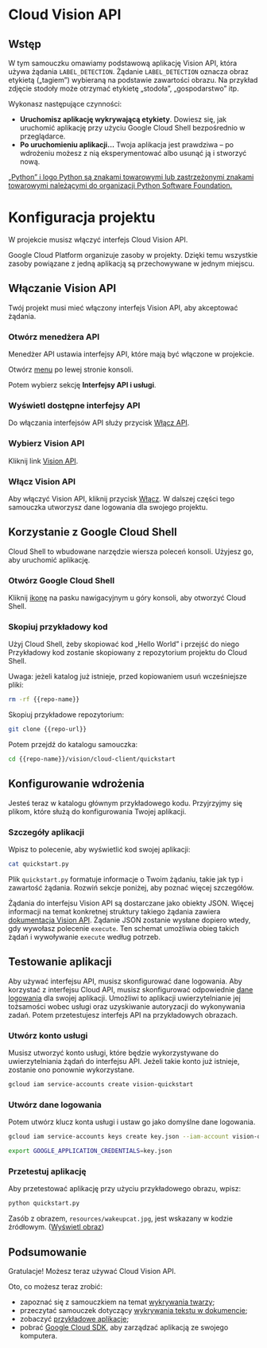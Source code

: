 # Cloud Vision API

<walkthrough-test-start-page url="/start?tutorial=python_vision_quickstart_v2"></walkthrough-test-start-page>

<walkthrough-tutorial-url url="https://cloud.google.com/vision/docs/label-tutorial"></walkthrough-tutorial-url>

<walkthrough-watcher-constant value="https://github.com/GoogleCloudPlatform/python-docs-samples.git" key="repo-url"></walkthrough-watcher-constant>

<walkthrough-watcher-constant value="python-docs-samples" key="repo-name"></walkthrough-watcher-constant>

<walkthrough-devshell-precreate></walkthrough-devshell-precreate>

## Wstęp

W tym samouczku omawiamy podstawową aplikację Vision API, która używa żądania
`LABEL_DETECTION`. Żądanie `LABEL_DETECTION` oznacza obraz etykietą („tagiem”)
wybieraną na podstawie zawartości obrazu. Na przykład zdjęcie stodoły może
otrzymać etykietę „stodoła”, „gospodarstwo” itp.

Wykonasz następujące czynności:

*   **Uruchomisz aplikację wykrywającą etykiety**. Dowiesz się, jak uruchomić
    aplikację przy użyciu Google Cloud Shell bezpośrednio w przeglądarce.
*   **Po uruchomieniu aplikacji…** Twoja aplikacja jest prawdziwa – po wdrożeniu
    możesz z nią eksperymentować albo usunąć ją i stworzyć nową.

[„Python” i logo Python są znakami towarowymi lub zastrzeżonymi znakami
towarowymi należącymi do organizacji Python Software
Foundation.](walkthrough://footnote)

# Konfiguracja projektu

W projekcie musisz włączyć interfejs Cloud Vision API.

Google Cloud Platform organizuje zasoby w projekty. Dzięki temu wszystkie zasoby
powiązane z jedną aplikacją są przechowywane w jednym miejscu.

<walkthrough-project-billing-setup></walkthrough-project-billing-setup>

## Włączanie Vision API

Twój projekt musi mieć włączony interfejs Vision API, aby akceptować żądania.

### Otwórz menedżera API

Menedżer API ustawia interfejsy API, które mają być włączone w projekcie.

Otwórz [menu](walkthrough://spotlight-pointer?spotlightId=console-nav-menu) po
lewej stronie konsoli.

Potem wybierz sekcję **Interfejsy API i usługi**.

<walkthrough-menu-navigation sectionid="API_SECTION"></walkthrough-menu-navigation>

### Wyświetl dostępne interfejsy API

Do włączania interfejsów API służy przycisk
[Włącz API](walkthrough://spotlight-pointer?cssSelector=.p6n-action-bar-button).

### Wybierz Vision API

Kliknij link [Vision API](walkthrough://spotlight-pointer?spotlightId=api-vision.googleapis.com).

### Włącz Vision API

Aby włączyć Vision API, kliknij przycisk
[Włącz](walkthrough://spotlight-pointer?spotlightId=api-enable-vision.googleapis.com). W
dalszej części tego samouczka utworzysz dane logowania dla swojego projektu.

## Korzystanie z Google Cloud Shell

Cloud Shell to wbudowane narzędzie wiersza poleceń konsoli. Użyjesz go, aby
uruchomić aplikację.

### Otwórz Google Cloud Shell

Kliknij
[ikonę](walkthrough://spotlight-pointer?spotlightId=devshell-activate-button)
<walkthrough-cloud-shell-icon></walkthrough-cloud-shell-icon>
na pasku nawigacyjnym u góry konsoli, aby otworzyć Cloud Shell.

### Skopiuj przykładowy kod

Użyj Cloud Shell, żeby skopiować kod „Hello World” i przejść do niego
Przykładowy kod zostanie skopiowany z repozytorium projektu do Cloud Shell.

Uwaga: jeżeli katalog już istnieje, przed kopiowaniem usuń wcześniejsze pliki:

```bash
rm -rf {{repo-name}}
```

Skopiuj przykładowe repozytorium:

```bash
git clone {{repo-url}}
```

Potem przejdź do katalogu samouczka:

```bash
cd {{repo-name}}/vision/cloud-client/quickstart
```

## Konfigurowanie wdrożenia

Jesteś teraz w katalogu głównym przykładowego kodu. Przyjrzyjmy się plikom,
które służą do konfigurowania Twojej aplikacji.

### Szczegóły aplikacji

Wpisz to polecenie, aby wyświetlić kod swojej aplikacji:

```bash
cat quickstart.py
```

Plik `quickstart.py` formatuje informacje o Twoim żądaniu, takie jak typ i
zawartość żądania. Rozwiń sekcje poniżej, aby poznać więcej szczegółów.

Żądania do interfejsu Vision API są dostarczane jako obiekty JSON. Więcej
informacji na temat konkretnej struktury takiego żądania zawiera [dokumentacja
Vision API][vision-request-doc]. Żądanie JSON zostanie wysłane dopiero wtedy,
gdy wywołasz polecenie `execute`. Ten schemat umożliwia obieg takich żądań i
wywoływanie `execute` według potrzeb.

## Testowanie aplikacji

Aby używać interfejsu API, musisz skonfigurować dane logowania. Aby korzystać z
interfejsu Cloud API, musisz skonfigurować odpowiednie [dane
logowania][auth-doc] dla swojej aplikacji. Umożliwi to aplikacji
uwierzytelnianie jej tożsamości wobec usługi oraz uzyskiwanie autoryzacji do
wykonywania zadań. Potem przetestujesz interfejs API na przykładowych obrazach.

### Utwórz konto usługi

Musisz utworzyć konto usługi, które będzie wykorzystywane do uwierzytelniania
żądań do interfejsu API. Jeżeli takie konto już istnieje, zostanie ono ponownie
wykorzystane.

```bash
gcloud iam service-accounts create vision-quickstart
```

### Utwórz dane logowania

Potem utwórz klucz konta usługi i ustaw go jako domyślne dane logowania.

```bash
gcloud iam service-accounts keys create key.json --iam-account vision-quickstart@{{project-id}}.iam.gserviceaccount.com
```

```bash
export GOOGLE_APPLICATION_CREDENTIALS=key.json
```

<walkthrough-test-code-output text="created key"></walkthrough-test-code-output>

### Przetestuj aplikację

Aby przetestować aplikację przy użyciu przykładowego obrazu, wpisz:

```bash
python quickstart.py
```

Zasób z obrazem, `resources/wakeupcat.jpg`, jest wskazany w kodzie źródłowym.
([Wyświetl obraz][cat-picture])

## Podsumowanie

<walkthrough-conclusion-trophy></walkthrough-conclusion-trophy>

Gratulacje! Możesz teraz używać Cloud Vision API.

Oto, co możesz teraz zrobić:

*   zapoznać się z samouczkiem na temat [wykrywania twarzy][face-tutorial];
*   przeczytać samouczek dotyczący [wykrywania tekstu w
    dokumencie][document-text-tutorial];
*   zobaczyć [przykładowe aplikacje][vision-samples];
*   pobrać [Google Cloud SDK][get-cloud-sdk], aby zarządzać aplikacją ze swojego
    komputera.

[auth-doc]: https://cloud.google.com/vision/docs/auth
[cat-picture]: https://raw.githubusercontent.com/GoogleCloudPlatform/python-docs-samples/master/vision/cloud-client/quickstart/resources/wakeupcat.jpg
[document-text-tutorial]: https://cloud.google.com/vision/docs/fulltext-annotations
[face-tutorial]: https://cloud.google.com/vision/docs/face-tutorial
[get-cloud-sdk]: https://cloud.google.com/sdk/
[vision-request-doc]: https://cloud.google.com/vision/reference/rest
[vision-samples]: https://cloud.google.com/vision/docs/samples
